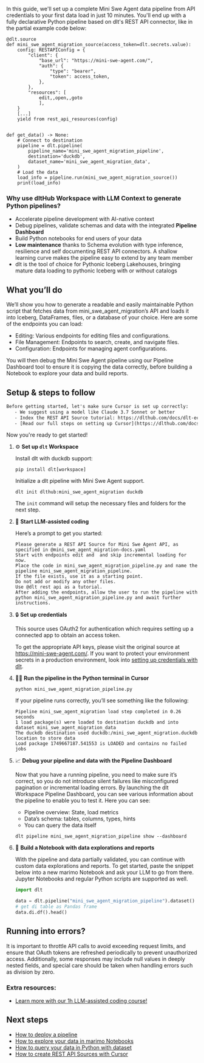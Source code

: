 In this guide, we'll set up a complete Mini Swe Agent data pipeline from API credentials to your first data load in just 10 minutes. You'll end up with a fully declarative Python pipeline based on dlt's REST API connector, like in the partial example code below:

```python-outcome
@dlt.source
def mini_swe_agent_migration_source(access_token=dlt.secrets.value):
    config: RESTAPIConfig = {
        "client": {
            "base_url": "https://mini-swe-agent.com/",
            "auth": {
                "type": "bearer",
                "token": access_token,
            },
        },
        "resources": [
            edit,,open,,goto
            ],
    }
    [...]
    yield from rest_api_resources(config)


def get_data() -> None:
    # Connect to destination
    pipeline = dlt.pipeline(
        pipeline_name='mini_swe_agent_migration_pipeline',
        destination='duckdb',
        dataset_name='mini_swe_agent_migration_data', 
    )
    # Load the data
    load_info = pipeline.run(mini_swe_agent_migration_source())
    print(load_info) 
```

### Why use dltHub Workspace with LLM Context to generate Python pipelines?

- Accelerate pipeline development with AI-native context
- Debug pipelines, validate schemas and data with the integrated **Pipeline Dashboard**
- Build Python notebooks for end users of your data
- **Low maintenance** thanks to Schema evolution with type inference, resilience and self documenting REST API connectors. A shallow learning curve makes the pipeline easy to extend by any team member
- dlt is the tool of choice for Pythonic Iceberg Lakehouses, bringing mature data loading to pythonic Iceberg with or without catalogs

## What you’ll do

We’ll show you how to generate a readable and easily maintainable Python script that fetches data from mini_swe_agent_migration’s API and loads it into Iceberg, DataFrames, files, or a database of your choice. Here are some of the endpoints you can load:

- Editing: Various endpoints for editing files and configurations.
- File Management: Endpoints to search, create, and navigate files.
- Configuration: Endpoints for managing agent configurations.

You will then debug the Mini Swe Agent pipeline using our Pipeline Dashboard tool to ensure it is copying the data correctly, before building a Notebook to explore your data and build reports.

## Setup & steps to follow

```default
Before getting started, let's make sure Cursor is set up correctly:
   - We suggest using a model like Claude 3.7 Sonnet or better
   - Index the REST API Source tutorial: https://dlthub.com/docs/dlt-ecosystem/verified-sources/rest_api/ and add it to context as **@dlt rest api**
   - [Read our full steps on setting up Cursor](https://dlthub.com/docs/dlt-ecosystem/llm-tooling/cursor-restapi#23-configuring-cursor-with-documentation)
```

Now you're ready to get started!

1. ⚙️ **Set up `dlt` Workspace**
    
    Install dlt with duckdb support:
    ```shell
    pip install dlt[workspace]
    ```

    Initialize a dlt pipeline with Mini Swe Agent support.
    ```shell
    dlt init dlthub:mini_swe_agent_migration duckdb
    ```

    The `init` command will setup the necessary files and folders for the next step.
    
2. 🤠 **Start LLM-assisted coding**
    
    Here’s a prompt to get you started:
    
    ```prompt
    Please generate a REST API Source for Mini Swe Agent API, as specified in @mini_swe_agent_migration-docs.yaml 
    Start with endpoints edit and  and skip incremental loading for now. 
    Place the code in mini_swe_agent_migration_pipeline.py and name the pipeline mini_swe_agent_migration_pipeline. 
    If the file exists, use it as a starting point. 
    Do not add or modify any other files. 
    Use @dlt rest api as a tutorial. 
    After adding the endpoints, allow the user to run the pipeline with python mini_swe_agent_migration_pipeline.py and await further instructions.
    ```

    
3. 🔒 **Set up credentials** 
    
    This source uses OAuth2 for authentication which requires setting up a connected app to obtain an access token.
    
    To get the appropriate API keys, please visit the original source at https://mini-swe-agent.com/.
    If you want to protect your environment secrets in a production environment, look into [setting up credentials with dlt](https://dlthub.com/docs/walkthroughs/add_credentials).
    
4. 🏃‍♀️ **Run the pipeline in the Python terminal in Cursor**
    
    ```shell
    python mini_swe_agent_migration_pipeline.py
    ```
    
    If your pipeline runs correctly, you’ll see something like the following:
    
    ```shell
    Pipeline mini_swe_agent_migration load step completed in 0.26 seconds
    1 load package(s) were loaded to destination duckdb and into dataset mini_swe_agent_migration_data
    The duckdb destination used duckdb:/mini_swe_agent_migration.duckdb location to store data
    Load package 1749667187.541553 is LOADED and contains no failed jobs
    ```
    
5. 📈 **Debug your pipeline and data with the Pipeline Dashboard**

    Now that you have a running pipeline, you need to make sure it’s correct, so you do not introduce silent failures like misconfigured pagination or incremental loading errors. By launching the dlt Workspace Pipeline Dashboard, you can see various information about the pipeline to enable you to test it. Here you can see:
    - Pipeline overview: State, load metrics
    - Data’s schema: tables, columns, types, hints
    - You can query the data itself
    
    ```shell
    dlt pipeline mini_swe_agent_migration_pipeline show --dashboard
    ```
    
6. 🐍 **Build a Notebook with data explorations and reports**

    With the pipeline and data partially validated, you can continue with custom data explorations and reports. To get started, paste the snippet below into a new marimo Notebook and ask your LLM to go from there. Jupyter Notebooks and regular Python scripts are supported as well.

    
    ```python
    import dlt

   data = dlt.pipeline("mini_swe_agent_migration_pipeline").dataset()
   # get di table as Pandas frame
   data.di.df().head()
    ```

## Running into errors?

It is important to throttle API calls to avoid exceeding request limits, and ensure that OAuth tokens are refreshed periodically to prevent unauthorized access. Additionally, some responses may include null values in deeply nested fields, and special care should be taken when handling errors such as division by zero.

### Extra resources:

- [Learn more with our 1h LLM-assisted coding course!](https://www.youtube.com/watch?v=GGid70rnJuM)

## Next steps

- [How to deploy a pipeline](https://dlthub.com/docs/walkthroughs/deploy-a-pipeline)
- [How to explore your data in marimo Notebooks](https://dlthub.com/docs/general-usage/dataset-access/marimo)
- [How to query your data in Python with dataset](https://dlthub.com/docs/general-usage/dataset-access/dataset)
- [How to create REST API Sources with Cursor](https://dlthub.com/docs/dlt-ecosystem/llm-tooling/cursor-restapi)